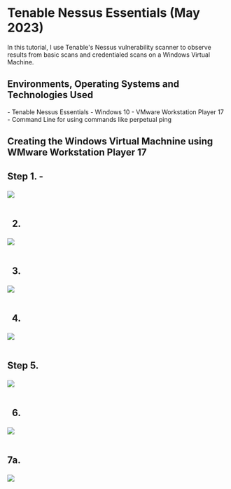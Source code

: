 <h1>Tenable Nessus Essentials (May 2023)</h1>
In this tutorial, I use Tenable's Nessus vulnerability scanner to observe results from basic scans and credentialed scans on a Windows Virtual Machine.
<br />


<h2>Environments, Operating Systems and Technologies Used</h2>
- Tenable Nessus Essentials
- Windows 10 
- VMware Workstation Player 17
- Command Line for using commands like perpetual ping

<h2>Creating the Windows Virtual Machnine using WMware Workstation Player 17<h2/>                                                             

Step 1. - 

<p>
<img src="https://i.imgur.com/7zEePso.png"/?
</p>
<br />
<br />

2. 

<p>
<img src="https://i.imgur.com/2CQn642.png"/?
</p>
<br />
<br />

3. 

<p>
<img src="https://i.imgur.com/kys9bcy.png"/?
</p>
<br />
<br />

4.

<p>
<img src="https://i.imgur.com/bUNgoaQ.png"/?
</p>
<br />
<br />

Step 5.

<p>
<img src="https://i.imgur.com/nYqiSse.png"/?
</p>
<br />
<br />  
  
6. 
<p>
<img src="https://i.imgur.com/b6tGXwE.png"/?
</p>
<br />
<br />                                                            
                                                            
7a.
<p>
<img src="https://i.imgur.com/2qqNgXd.png"/?
</p>
<br />
<br />
